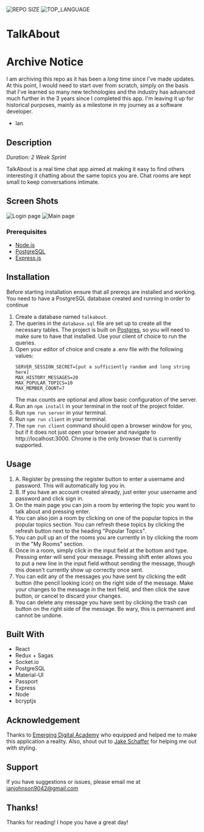 ![REPO SIZE](https://img.shields.io/github/repo-size/its-justus/talk-about.svg?style=flat-square)
![TOP_LANGUAGE](https://img.shields.io/github/languages/top/its-justus/talk-about.svg?style=flat-square)

# TalkAbout

# Archive Notice
I am archiving this repo as it has been a *long* time since I've made updates. At this point, I would need to start over from scratch, simply on the basis that I've learned so many new technologies and the industry has advanced much further in the 3 years since I completed this app. I'm leaving it up for historical purposes, mainly as a milestone in my journey as a software developer.
- Ian

## Description

_Duration: 2 Week Sprint_

TalkAbout is a real time chat app aimed at making it easy to find others interesting it chatting about the same topics you are. Chat rooms are kept small to keep conversations intimate.

## Screen Shots

![Login page](/documentation/images/login.png)
![Main page](/documentation/images/mainpage.png)

### Prerequisites

- [Node.js](https://nodejs.org/en/)
- [PostgreSQL](https://www.postgresql.org/download/)
- [Express.js](https://expressjs.com/)

## Installation

Before starting installation ensure that all prereqs are installed and working. You need to have a PostgreSQL database created and running in order to continue

1. Create a database named `talkabout`.
2. The queries in the `database.sql` file are set up to create all the necessary tables. The project is built on [Postgres](https://www.postgresql.org/download/), so you will need to make sure to have that installed. Use your client of choice to run the queries. 
3. Open your editor of choice and create a .env file with the following values:
	```
	SERVER_SESSION_SECRET=[put a sufficiently random and long string here]
	MAX_HISTORY_MESSAGES=20
	MAX_POPULAR_TOPICS=10
	MAX_MEMBER_COUNT=7
	```
	The max counts are optional and allow basic configuration of the server.
4. Run an `npm install` in your terminal in the root of the project folder.
5. Run `npm run server` in your terminal.
6. Run `npm run client` in your terminal.
7. The `npm run client` command should open a browser window for you, but if it does not just open your browser and navigate to http://localhost:3000. Chrome is the only browser that is currently supported.

## Usage

1. A. Register by pressing the register button to enter a username and password. This will automatically log you in.
1. B. If you have an account created already, just enter your username and password and click sign in.
2. On the main page you can join a room by entering the topic you want to talk about and pressing enter.
3. You can also join a room by clicking on one of the popular topics in the popular topics section. You can refresh these topics by clicking the refresh button next to the heading "Popular Topics".
4. You can pull up an of the rooms you are currently in by clicking the room in the "My Rooms" section.
5. Once in a room, simply click in the input field at the bottom and type. Pressing enter will send your message. Pressing shift enter allows you to put a new line in the input field without sending the message, though this doesn't currently show up correctly once sent.
6. You can edit any of the messages you have sent by clicking the edit button (the pencil looking icon) on the right side of the message. Make your changes to the message in the text field, and then click the save button, or cancel to discard your changes.
7. You can delete any message you have sent by clicking the trash can button on the right side of the message. Be wary, this is permanent and cannot be undone.


## Built With

* React
* Redux + Sagas
* Socket.io
* PostgreSQL
* Material-UI
* Passport
* Express
* Node
* bcryptjs

## Acknowledgement
Thanks to [Emerging Digital Academy](www.emergingacademy.org) who equipped and helped me to make this application a reality. Also, shout out to [Jake Schaffer](https://github.com/JakeCr8Guru) for helping me out with styling.  

## Support
If you have suggestions or issues, please email me at [ianjohnson9042@gmail.com](ianjohnson9042@gmail.com)

## Thanks!

Thanks for reading! I hope you have a great day!
